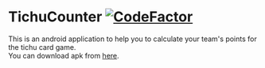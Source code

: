 # TichuCounter [![CodeFactor](https://www.codefactor.io/repository/github/tasakos-dev/tichucounter/badge)](https://www.codefactor.io/repository/github/tasakos-dev/tichucounter)
This is an android application to help you to calculate your team's points for the tichu card game.  
You can download apk from [here](https://github.com/tasakos-dev/TichuCounter/releases).
